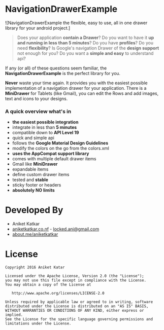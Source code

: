 # NavigationDrawerExample

![NavigationDrawerExample the flexible, easy to use, all in one drawer library for your android project.]

> Does your application **contain a Drawer**? Do you want to have it **up and running in less than 5 minutes**? 
Do you have **profiles**? Do you need **flexibility**? Is Google's navigation Drawer of the **design support** not enough for you? Do you want a **simple and easy** to understand api?

If any (or all) of these questions seem familiar, the **NavigationDrawerExample** is the perfect library for you.

**Never** waste your time again.
It provides you with the easiest possible implementation of a navigation drawer for your application.
There  is a **MiniDrawer** for Tablets (like Gmail), you can edit the Rows and add images, text and icons to your designs.

### A quick overview what's in
- **the easiest possible integration**
- integrate in less than **5 minutes**
- compatible down to **API Level 19**
- quick and simple api
- follows the **Google Material Design Guidelines**
- modify the colors on the go from the colors.xml
- **uses the AppCompat support library**
- comes with multiple default drawer items
- Gmail like **MiniDrawer**
- expandable items
- define custom drawer items
- tested and **stable**
- sticky footer or headers
- **absolutely NO limits**

# Developed By

* Aniket Katkar
 * [aniketkatkar.co.nf](http://aniketkatkar.co.nf) - <locked.ani@gmail.com>
 * [about.me/aniketkatkar](http://about.me/aniketkatkar)


# License

    Copyright 2016 Aniket Katar

    Licensed under the Apache License, Version 2.0 (the "License");
    you may not use this file except in compliance with the License.
    You may obtain a copy of the License at

       http://www.apache.org/licenses/LICENSE-2.0

    Unless required by applicable law or agreed to in writing, software
    distributed under the License is distributed on an "AS IS" BASIS,
    WITHOUT WARRANTIES OR CONDITIONS OF ANY KIND, either express or implied.
    See the License for the specific language governing permissions and
    limitations under the License.
